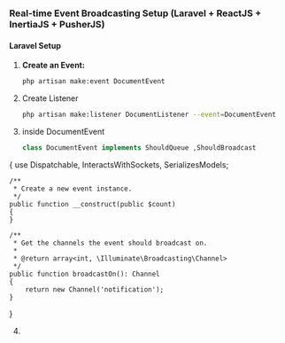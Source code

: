 ### Real-time Event Broadcasting Setup (Laravel + ReactJS + InertiaJS + PusherJS)

#### Laravel Setup

1. **Create an Event:**
   ```bash
   php artisan make:event DocumentEvent


2. Create Listener 
   ```bash
   php artisan make:listener DocumentListener --event=DocumentEvent

3. inside DocumentEvent
   ```php
   class DocumentEvent implements ShouldQueue ,ShouldBroadcast
{
    use Dispatchable, InteractsWithSockets, SerializesModels;



    /**
     * Create a new event instance.
     */
    public function __construct(public $count)
    {
    }

    /**
     * Get the channels the event should broadcast on.
     *
     * @return array<int, \Illuminate\Broadcasting\Channel>
     */
    public function broadcastOn(): Channel
    {
        return new Channel('notification');
    }

}


4. 